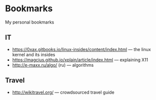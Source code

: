 # Bookmarks
My personal bookmarks

## IT
  * <https://0xax.gitbooks.io/linux-insides/content/index.html> — the linux kernel and its insides
  * <https://magcius.github.io/xplain/article/index.html> — explaining X11
  * <http://e-maxx.ru/algo/> (ru) — algorithms

## Travel
  * <http://wikitravel.org/> — crowdsourced travel guide
